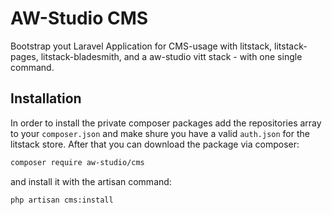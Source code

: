 # AW-Studio CMS

Bootstrap yout Laravel Application for CMS-usage with litstack, litstack-pages, litstack-bladesmith, and a aw-studio vitt stack - with one single command.

## Installation

In order to install the private composer packages add the repositories array to your `composer.json` and make shure you have a valid `auth.json` for the litstack store. After that you can download the package via composer:

```bash
composer require aw-studio/cms
```

and install it with the artisan command:

```bash
php artisan cms:install
```
